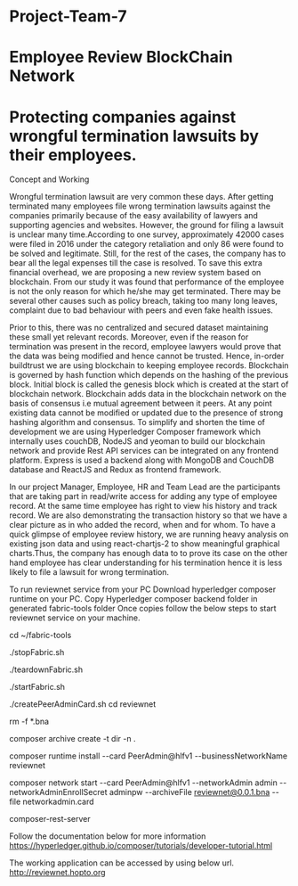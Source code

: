 # Project-Team-7
# Employee Review BlockChain Network
# Protecting companies against wrongful termination lawsuits by their employees.


Concept and Working

Wrongful termination lawsuit are very common these days. After getting terminated many employees file wrong termination lawsuits against the companies primarily because of the easy availability of lawyers and supporting agencies and websites. However, the ground for filing a lawsuit is unclear many time.According to one survey, approximately 42000 cases were filed in 2016 under the category retaliation and only 86 were found to be solved and legitimate. Still, for the rest of the cases, the company has to bear all the legal expenses till the case is resolved. To save this extra financial overhead, we are proposing a new review system based on blockchain. From our study it was found that performance of the employee is not the only reason for which he/she may get terminated. There may be several other causes such as policy breach, taking too many long leaves, complaint due to bad behaviour with peers and even fake health issues.

Prior to this, there was no centralized and secured dataset maintaining these small yet relevant records. Moreover, even if the reason for termination was present in the record, employee lawyers would prove that the data was being modified and hence cannot be trusted.  Hence, in-order buildtrust we are using blockchain to keeping employee records. Blockchain is governed by hash function which depends on the hashing of the previous block. Initial block is called the genesis block which is created at the start of blockchain network. Blockchain adds data in the blockchain network on the basis of consensus i.e mutual agreement between it peers. At any point existing data cannot be modified or updated  due to the presence of strong hashing algorithm and consensus. To simplify and shorten the time of development we are using Hyperledger Composer framework which internally uses couchDB, NodeJS and yeoman to build our blockchain network and provide Rest API services can be integrated on any frontend platform. Express is used a backend along with MongoDB and CouchDB database and ReactJS and Redux as frontend framework.

In our project Manager, Employee, HR and Team Lead are the participants that are taking part in read/write access for adding any type of employee record. At the same time employee has right to view his history and track record. We are also demonstrating the transaction history so that we have a clear picture as in who added the record, when and for whom. To have a quick glimpse of employee review history, we are running heavy analysis on existing json data and using react-chartjs-2 to show meaningful graphical charts.Thus, the company has enough data to to prove its case on the other hand employee has clear understanding for his termination hence it is less likely to file a lawsuit for wrong termination. 


To run reviewnet service from your PC
Download hyperledger composer runtime on your PC.
Copy Hyperledger composer backend folder in generated fabric-tools folder
Once copies follow the below steps to start reviewnet service on your machine.

cd ~/fabric-tools

./stopFabric.sh

./teardownFabric.sh

./startFabric.sh

./createPeerAdminCard.sh
cd reviewnet

rm -f *.bna

composer archive create -t dir -n .

composer runtime install --card PeerAdmin@hlfv1 --businessNetworkName reviewnet

composer network start --card PeerAdmin@hlfv1 --networkAdmin admin --networkAdminEnrollSecret adminpw --archiveFile reviewnet@0.0.1.bna --file networkadmin.card

composer-rest-server

Follow the documentation below for more information 
https://hyperledger.github.io/composer/tutorials/developer-tutorial.html

The working application can be accessed by using below url.
http://reviewnet.hopto.org
